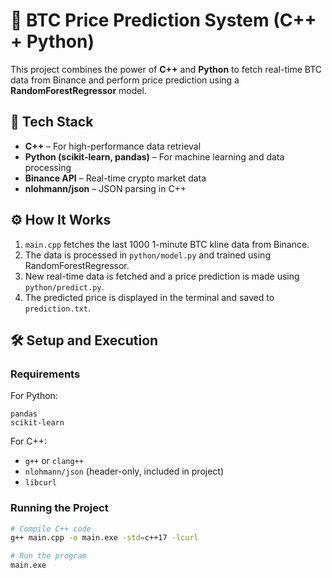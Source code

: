 
# 🚀 BTC Price Prediction System (C++ + Python)

This project combines the power of **C++** and **Python** to fetch real-time BTC data from Binance and perform price prediction using a **RandomForestRegressor** model.

## 🔧 Tech Stack

- **C++** – For high-performance data retrieval
- **Python (scikit-learn, pandas)** – For machine learning and data processing
- **Binance API** – Real-time crypto market data
- **nlohmann/json** – JSON parsing in C++


## ⚙️ How It Works

1. `main.cpp` fetches the last 1000 1-minute BTC kline data from Binance.
2. The data is processed in `python/model.py` and trained using RandomForestRegressor.
3. New real-time data is fetched and a price prediction is made using `python/predict.py`.
4. The predicted price is displayed in the terminal and saved to `prediction.txt`.

## 🛠 Setup and Execution

### Requirements

For Python:

```
pandas
scikit-learn
```

For C++:

- `g++` or `clang++`
- `nlohmann/json` (header-only, included in project) 
- `libcurl`

### Running the Project

```bash
# Compile C++ code
g++ main.cpp -o main.exe -std=c++17 -lcurl

# Run the program
main.exe
```
